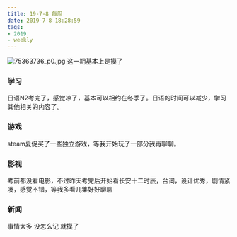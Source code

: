 ```yaml
---
title: 19-7-8 每周
date: 2019-7-8 18:28:59
tags: 
- 2019
- weekly
---
```


![75363736_p0.jpg](https://i.loli.net/2019/07/08/5d229dc4696b971076.jpg)
这一期基本上是摸了
<!-- more-->
### 学习
日语N2考完了，感觉凉了，基本可以相约在冬季了。日语的时间可以减少，学习其他相关的内容了。

### 游戏
steam夏促买了一些独立游戏，等我开始玩了一部分我再聊聊。

### 影视
考前都没看电影，不过昨天考完后开始看长安十二时辰，台词，设计优秀，剧情紧凑，感觉不错，等我多看几集好好聊聊

### 新闻
事情太多 没怎么记 就摸了
